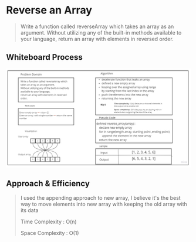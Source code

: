 # Reverse an Array
>   Write a function called reverseArray which takes an array as an argument.
Without utilizing any of the built-in methods available to your language, 
return an array with elements in reversed order.

## Whiteboard Process
![Reverse Array Whiteboard](./Reverse%20array.jpg)

## Approach & Efficiency
> I used the appending approach to new array, I
 believe it's the best way to move elements into 
> new array with keeping the old array with its data
>
> Time Complexity   : O(n)
> 
> Space Complexity  : O(1)